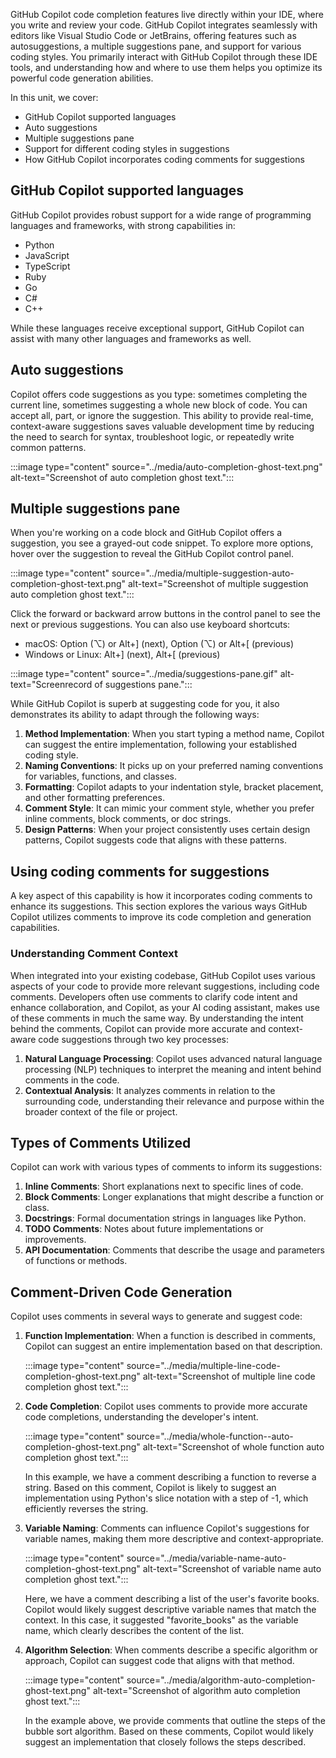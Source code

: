 GitHub Copilot code completion features live directly within your IDE, where you write and review your code. GitHub Copilot integrates seamlessly with editors like Visual Studio Code or JetBrains, offering features such as autosuggestions, a multiple suggestions pane, and support for various coding styles. You primarily interact with GitHub Copilot through these IDE tools, and understanding how and where to use them helps you optimize its powerful code generation abilities.

In this unit, we cover:

- GitHub Copilot supported languages 
- Auto suggestions
- Multiple suggestions pane
- Support for different coding styles in suggestions
- How GitHub Copilot incorporates coding comments for suggestions


## GitHub Copilot supported languages
GitHub Copilot provides robust support for a wide range of programming languages and frameworks, with strong capabilities in:

- Python
- JavaScript
- TypeScript
- Ruby
- Go
- C#
- C++

While these languages receive exceptional support, GitHub Copilot can assist with many other languages and frameworks as well.


## Auto suggestions
Copilot offers code suggestions as you type: sometimes completing the current line, sometimes suggesting a whole new block of code. You can accept all, part, or ignore the suggestion. This ability to provide real-time, context-aware suggestions saves valuable development time by reducing the need to search for syntax, troubleshoot logic, or repeatedly write common patterns.

:::image type="content" source="../media/auto-completion-ghost-text.png" alt-text="Screenshot of auto completion ghost text.":::


## Multiple suggestions pane
When you're working on a code block and GitHub Copilot offers a suggestion, you see a grayed-out code snippet. To explore more options, hover over the suggestion to reveal the GitHub Copilot control panel.

:::image type="content" source="../media/multiple-suggestion-auto-completion-ghost-text.png" alt-text="Screenshot of multiple suggestion auto completion ghost text.":::

Click the forward or backward arrow buttons in the control panel to see the next or previous suggestions. You can also use keyboard shortcuts:
  - macOS: Option (⌥) or Alt+] (next), Option (⌥) or Alt+[ (previous) 
  - Windows or Linux: Alt+] (next), Alt+[ (previous)

:::image type="content" source="../media/suggestions-pane.gif" alt-text="Screenrecord of suggestions pane.":::

While GitHub Copilot is superb at suggesting code for you, it also demonstrates its ability to adapt through the following ways:

1. **Method Implementation**: When you start typing a method name, Copilot can suggest the entire implementation, following your established coding style.
2. **Naming Conventions**: It picks up on your preferred naming conventions for variables, functions, and classes.
3. **Formatting**: Copilot adapts to your indentation style, bracket placement, and other formatting preferences.
4. **Comment Style**: It can mimic your comment style, whether you prefer inline comments, block comments, or doc strings.
5. **Design Patterns**: When your project consistently uses certain design patterns, Copilot suggests code that aligns with these patterns.


## Using coding comments for suggestions
A key aspect of this capability is how it incorporates coding comments to enhance its suggestions. This section explores the various ways GitHub Copilot utilizes comments to improve its code completion and generation capabilities.

### Understanding Comment Context
When integrated into your existing codebase, GitHub Copilot uses various aspects of your code to provide more relevant suggestions, including code comments. Developers often use comments to clarify code intent and enhance collaboration, and Copilot, as your AI coding assistant, makes use of these comments in much the same way. By understanding the intent behind the comments, Copilot can provide more accurate and context-aware code suggestions through two key processes: 

1. **Natural Language Processing**: Copilot uses advanced natural language processing (NLP) techniques to interpret the meaning and intent behind comments in the code.
2. **Contextual Analysis**: It analyzes comments in relation to the surrounding code, understanding their relevance and purpose within the broader context of the file or project.


## Types of Comments Utilized
Copilot can work with various types of comments to inform its suggestions:
1. **Inline Comments**: Short explanations next to specific lines of code.
2. **Block Comments**: Longer explanations that might describe a function or class.
3. **Docstrings**: Formal documentation strings in languages like Python.
4. **TODO Comments**: Notes about future implementations or improvements.
5. **API Documentation**: Comments that describe the usage and parameters of functions or methods.


## Comment-Driven Code Generation
Copilot uses comments in several ways to generate and suggest code:
1. **Function Implementation**: When a function is described in comments, Copilot can suggest an entire implementation based on that description.

   :::image type="content" source="../media/multiple-line-code-completion-ghost-text.png" alt-text="Screenshot of multiple line code completion ghost text.":::

2. **Code Completion**: Copilot uses comments to provide more accurate code completions, understanding the developer's intent.

   :::image type="content" source="../media/whole-function--auto-completion-ghost-text.png" alt-text="Screenshot of whole function  auto completion ghost text.":::

   In this example, we have a comment describing a function to reverse a string. Based on this comment, Copilot is likely to suggest an implementation using Python's slice notation with a step of -1, which efficiently reverses the string.

3. **Variable Naming**: Comments can influence Copilot's suggestions for variable names, making them more descriptive and context-appropriate.

   :::image type="content" source="../media/variable-name-auto-completion-ghost-text.png" alt-text="Screenshot of variable name auto completion ghost text.":::

   Here, we have a comment describing a list of the user's favorite books. Copilot would likely suggest descriptive variable names that match the context. In this case, it suggested "favorite_books" as the variable name, which clearly describes the content of the list.

4. **Algorithm Selection**: When comments describe a specific algorithm or approach, Copilot can suggest code that aligns with that method.

   :::image type="content" source="../media/algorithm-auto-completion-ghost-text.png" alt-text="Screenshot of algorithm auto completion ghost text.":::

   In the example above, we provide comments that outline the steps of the bubble sort algorithm. Based on these comments, Copilot would likely suggest an implementation that closely follows the steps described.
